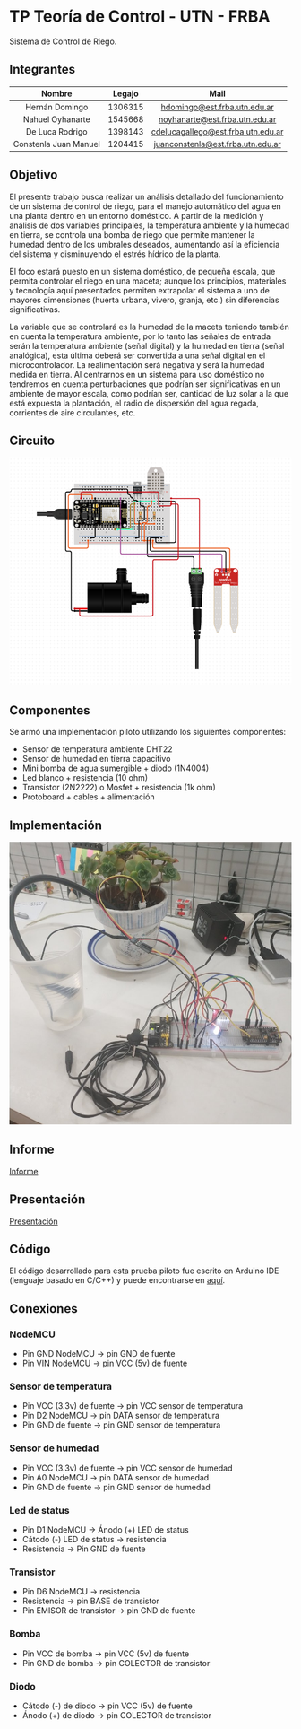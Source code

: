 # TP Teoría de Control - UTN - FRBA

Sistema de Control de Riego.

## Integrantes

Nombre | Legajo | Mail |
:---: | :---: | :---: |
Hernán Domingo | 1306315 | hdomingo@est.frba.utn.edu.ar |
Nahuel Oyhanarte | 1545668 | noyhanarte@est.frba.utn.edu.ar |
De Luca Rodrigo | 1398143 | cdelucagallego@est.frba.utn.edu.ar | 
Constenla Juan Manuel | 1204415 | juanconstenla@est.frba.utn.edu.ar | 

## Objetivo

El presente trabajo busca realizar un análisis detallado del funcionamiento de un sistema de control de riego, para el manejo automático del agua en una planta dentro en un entorno doméstico. A partir de la medición y análisis de dos variables principales, la temperatura ambiente y la humedad en tierra, se controla una bomba de riego que permite mantener la humedad dentro de los umbrales deseados, aumentando así la eficiencia del sistema y disminuyendo el estrés hídrico de la planta.

El foco estará puesto en un sistema doméstico, de pequeña escala, que permita controlar el riego en una maceta; aunque los principios, materiales y tecnología aquí presentados permiten extrapolar el sistema a uno de mayores dimensiones (huerta urbana, vivero, granja, etc.) sin diferencias significativas.

La variable que se controlará es la humedad de la maceta teniendo también en cuenta la temperatura ambiente, por lo tanto las señales de entrada serán la temperatura ambiente (señal digital) y la humedad en tierra (señal analógica), esta última deberá ser convertida a una señal digital en el microcontrolador.
La realimentación será negativa y será la humedad medida en tierra. Al centrarnos en un sistema para uso doméstico no tendremos en cuenta perturbaciones que
podrían ser significativas en un ambiente de mayor escala, como podrían ser, cantidad de luz
solar a la que está expuesta la plantación, el radio de dispersión del agua regada, corrientes de
aire circulantes, etc.

## Circuito

![Circuito](imagenes/circuito.png)

## Componentes

Se armó una implementación piloto utilizando los siguientes componentes:

* Sensor de temperatura ambiente DHT22
* Sensor de humedad en tierra capacitivo
* Mini bomba de agua sumergible + diodo (1N4004)
* Led blanco + resistencia (10 ohm)
* Transistor (2N2222) o Mosfet  + resistencia (1k ohm)
* Protoboard + cables + alimentación

## Implementación

![Implementacion](imagenes/implementacion.jpg)

## Informe

[Informe](informe.pdf)

## Presentación

[Presentación](presentacion.pdf)

## Código

El código desarrollado para esta prueba piloto fue escrito en Arduino IDE (lenguaje basado en C/C++) y puede encontrarse en [aquí](codigo/codigo.ino).

## Conexiones

### NodeMCU

* Pin GND NodeMCU -> pin GND de fuente
* Pin VIN NodeMCU -> pin VCC (5v) de fuente

### Sensor de temperatura

* Pin VCC (3.3v) de fuente -> pin VCC sensor de temperatura
* Pin D2 NodeMCU -> pin DATA sensor de temperatura
* Pin GND de fuente -> pin GND sensor de temperatura

### Sensor de humedad

* Pin VCC (3.3v) de fuente -> pin VCC sensor de humedad
* Pin A0 NodeMCU -> pin DATA sensor de humedad
* Pin GND de fuente -> pin GND sensor de humedad

### Led de status

* Pin D1 NodeMCU -> Ánodo (+) LED de status
* Cátodo (-) LED de status -> resistencia
* Resistencia -> Pin GND de fuente

### Transistor

* Pin D6 NodeMCU -> resistencia
* Resistencia -> pin BASE de transistor
* Pin EMISOR de transistor -> pin GND de fuente

### Bomba

* Pin VCC de bomba -> pin VCC (5v) de fuente
* Pin GND de bomba -> pin COLECTOR de transistor

### Diodo

* Cátodo (-) de diodo -> pin VCC (5v) de fuente
* Ánodo (+) de diodo -> pin COLECTOR de transistor
